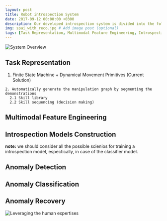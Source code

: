 ```yaml
---
layout: post
title: Robot introspection System
date: 2017-09-12 00:00:00 +0300
description: Our developed introspection system is divided into the following modulars, i.e. **Task Representation, Multimodal Feature Engineering, Introspection Models Construction, Anomaly Detection, Anomaly Classification, Anomaly Recovery, Synthetic Multivariate Time Series Argumentation...** 
img: spai_with_reco.jpg # Add image post (optional)
tags: [Task Representation, Multimodal Feature Engineering, Introspection Models Construction, Anomaly Detection, Anomaly Classification, Anomaly Recovery, Synthetic Multivariate Time Series Argumentation] # add tag
---
```

![System Overview]({{site.baseurl}}/assets/img/spai_overview.jpg)
## Task Representation
1. Finite State Machine + Dynamical Movement Primitives (Current Solution)

```
2. Automatically generate the manipulation graph by segmenting the demonstrations
  2.1 Skill library
  2.2 Skill sequencing (decision making)
```
## Multimodal Feature Engineering

## Introspection Models Construction
**note:** we should consider all the possible scienios for training a introspection model, espectically, in case of the classifier model.

## Anomaly Detection

## Anomaly Classification

## Anomaly Recovery
![Leveraging the human expertises]({{site.baseurl}}/assets/img/reco_intro.jpg)
